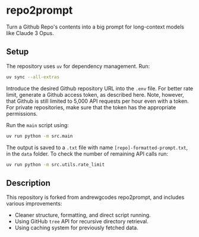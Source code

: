 # repo2prompt

Turn a Github Repo's contents into a big prompt for long-context models like Claude 3 Opus.

## Setup

The repository uses `uv` for dependency management. 
Run:

```bash
uv sync --all-extras
```


Introduce the desired Github repository URL into the `.env` file. 
For better rate limit, generate a Github access token, as described here.
Note, however, that Github is still limited to 5,000 API requests per hour even with a token.
For private repositories, make sure that the token has the appropriate permissions.

Run the `main` script using:

```bash
uv run python -m src.main
```

The output is saved to a `.txt` file with name `[repo]-formatted-prompt.txt`, in the `data` folder. 
To check the number of remaining API calls run:

```bash
uv run python -m src.utils.rate_limit
```


##  Description

This repository is forked from andrewgcodes repo2prompt, and includes various improvements:

* Cleaner structure, formatting, and direct script running.
* Using GitHub `tree` API for recursive directory retrieval.
* Using caching system for previously fetched data.



